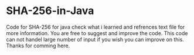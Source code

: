 # SHA-256-in-Java
Code for SHA-256 for java
check what i learned and refrences text file for more information.
You are free to suggest and improve the code.
This code can not handel large number of input if you wish you can improve on this.
Thanks for comming here.
